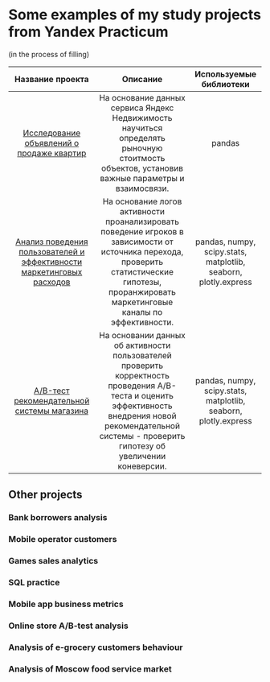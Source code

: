 # Some examples of my study projects from Yandex Practicum
(in the process of filling)

| Название проекта | Описание | Используемые библиотеки |
| :----------------------: | :---------------------------:| :-----------------------: |
| [Исследование объявлений о продаже квартир](https://github.com/MezentsevIS/practucum_portfolio/tree/main/real_estate_ads) | На основание данных сервиса Яндекс Недвижимость научиться определять рыночную стоитмость объектов, установив важные параметры и взаимосвязи. | pandas |
| [Анализ поведения пользователей и эффективности маркетинговых расходов](https://github.com/MezentsevIS/practucum_portfolio/tree/main/gamers_behaviour_marketing_costs) | На основание логов активности проанализировать поведение игроков в зависимости от источника перехода, проверить статистические гипотезы, проранжировать маркетинговые каналы по эффективности.  | pandas, numpy, scipy.stats, matplotlib, seaborn, plotly.express |
| [A/B-тест рекомендательной системы магазина](https://github.com/MezentsevIS/practucum_portfolio/tree/main/recomender_system_ab_test) | На основании данных об активности пользователей проверить корректность проведения А/В-теста и оценить эффективность внедрения новой рекомендательной системы - проверить гипотезу об увеличении коневерсии. | pandas, numpy, scipy.stats, matplotlib, seaborn, plotly.express |

## Other projects

### Bank borrowers analysis

### Mobile operator customers

### Games sales analytics

### SQL practice

### Mobile app business metrics

### Online store A/B-test analysis

### Analysis of e-grocery customers behaviour

### Analysis of Moscow food service market

